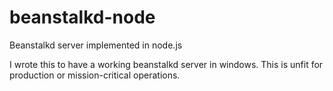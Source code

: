 # beanstalkd-node
Beanstalkd server implemented in node.js

I wrote this to have a working beanstalkd server in windows.
This is unfit for production or mission-critical operations.
